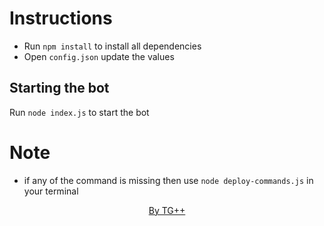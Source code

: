 # Instructions
- Run `npm install` to install all dependencies
- Open `config.json` update the values

## Starting the bot
Run `node index.js` to start the bot

# Note
- if any of the command is missing then use `node deploy-commands.js` in your terminal

<center>
    <a href="https://github.com/Thakku-God">By TG++</a>
</center>
